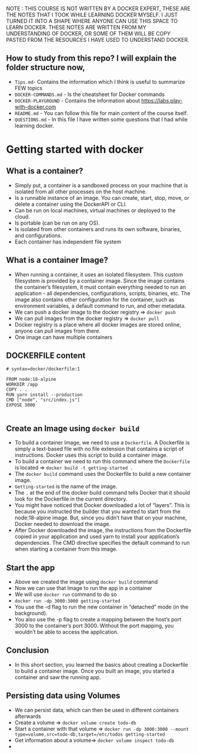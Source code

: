 NOTE : THIS COURSE IS NOT WRITTEN BY A DOCKER EXPERT, THESE ARE THE NOTES THAT I TOOK WHILE LEARNING DOCKER MYSELF. I JUST TURNED IT INTO A SHAPE WHERE ANYONE CAN USE THIS SPACE TO LEARN DOCKER. THESE NOTES ARE WRITTEN FROM MY UNDERSTANDING OF DOCKER, OR SOME OF THEM WILL BE COPY PASTED FROM THE RESOURCES I HAVE USED TO UNDERSTAND DOCKER.

## How to study from this repo? I will explain the folder structure now,

- `Tips.md`- Contains the information which I think is useful to summarize FEW topics
- `DOCKER-COMMANDS.md` - Is the cheatsheet for Docker commands
- `DOCKER-PLAYGROUND` - Contains the information about https://labs.play-with-docker.com
- `README.md` - You can follow this file for main content of the course itself.
- `QUESTIONS.md` - In this file I have written some questions that I had while learning docker.

# Getting started with docker

<!-- Add some general information about docker here, what is docker? why use docker? -->

## What is a container?

- Simply put, a container is a sandboxed process on your machine that is isolated from all other processes on the host machine.
- Is a runnable instance of an image. You can create, start, stop, move, or delete a container using the DockerAPI or CLI.
- Can be run on local machines, virtual machines or deployed to the cloud.
- Is portable (can be run on any OS).
- Is isolated from other containers and runs its own software, binaries, and configurations.
- Each container has independent file system

## What is a container Image?

- When running a container, it uses an isolated filesystem. This custom filesystem is provided by a container image. Since the image contains the container’s filesystem, it must contain everything needed to run an application - all dependencies, configurations, scripts, binaries, etc. The image also contains other configuration for the container, such as environment variables, a default command to run, and other metadata.
- We can push a docker image to the docker registry => `docker push`
- We can pull images from the docker registry => `docker pull`
- Docker registry is a place where all docker images are stored online, anyone can pull images from there.
- One image can have multiple containers

## DOCKERFILE content

```
# syntax=docker/dockerfile:1

FROM node:18-alpine
WORKDIR /app
COPY . .
RUN yarn install --production
CMD ["node", "src/index.js"]
EXPOSE 3000


```

## Create an Image using `docker build`

- To build a container Image, we need to use a `Dockerfile`. A Dockerfile is simply a text-based file with no file extension that contains a script of instructions. Docker uses this script to build a container image.
- To build a container we need to run this command where the `Dockerfile` is located => `docker build -t getting-started .`
- The `docker build` command uses the Dockerfile to build a new container image.
- `Getting-started` is the name of the image.
- The `.` at the end of the docker build command tells Docker that it should look for the Dockerfile in the current directory.
- You might have noticed that Docker downloaded a lot of “layers”. This is because you instructed the builder that you wanted to start from the node:18-alpine image. But, since you didn’t have that on your machine, Docker needed to download the image.
- After Docker downloaded the image, the instructions from the Dockerfile copied in your application and used yarn to install your application’s dependencies. The CMD directive specifies the default command to run when starting a container from this image.

## Start the app

- Above we created the image using `docker build` command
- Now we can use that Image to run the app in a container
- We will use `docker run` command to do so
- `docker run -dp 3000:3000 getting-started`
- You use the -d flag to run the new container in “detached” mode (in the background).
- You also use the -p flag to create a mapping between the host’s port 3000 to the container’s port 3000. Without the port mapping, you wouldn’t be able to access the application.

## Conclusion

- In this short section, you learned the basics about creating a Dockerfile to build a container image. Once you built an image, you started a container and saw the running app.

## Persisting data using Volumes

- We can persist data, which can then be used in different containers afterwards
- Create a volume => `docker volume create todo-db`
- Start a container with that volume => `docker run -dp 3000:3000 --mount type=volume,src=todo-db,target=/etc/todos getting-started`
- Get information about a volume=> `docker volume inspect todo-db`
-

